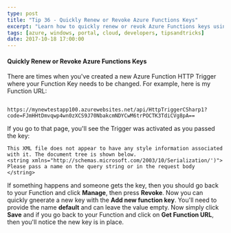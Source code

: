 ```yaml
---
type: post
title: "Tip 36 - Quickly Renew or Revoke Azure Functions Keys"
excerpt: "Learn how to quickly renew or revok Azure Functions keys using the Azure Portal"
tags: [azure, windows, portal, cloud, developers, tipsandtricks]
date: 2017-10-18 17:00:00
---
```



#### Quickly Renew or Revoke Azure Functions Keys

There are times when you've created a new Azure Function HTTP Trigger where your Function Key needs to be changed. For example, here is my Function URL: 

<img :src="$withBase('/files/funckey1.png')">

`https://mynewtestapp100.azurewebsites.net/api/HttpTriggerCSharp1?code=FJmHHtDmvqwp4wn0zXCS9J70NbakcmNDYCwM6trPOCTK3TdiCVg8pA==`

If you go to that page, you'll see the Trigger was activated as you passed the key: 

```text
This XML file does not appear to have any style information associated with it. The document tree is shown below.
<string xmlns="http://schemas.microsoft.com/2003/10/Serialization/')">
Please pass a name on the query string or in the request body
</string>
```

If something happens and someone gets the key, then you should go back to your Function and click **Manage**, then press **Revoke**. Now you can quickly gneerate a new key with the **Add new function key**. You'll need to provide the name **default** and can leave the value empty. Now simply click **Save** and if you go back to  your Function and click on **Get Function URL**, then you'll notice the new key is in place. 

<img :src="$withBase('/files/funckey2.png')">
